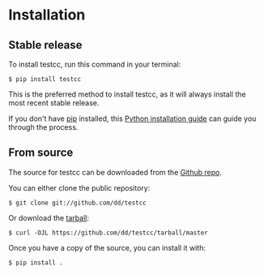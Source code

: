 # Installation

## Stable release

To install testcc, run this command in your
terminal:

``` console
$ pip install testcc
```

This is the preferred method to install testcc, as it will always install the most recent stable release.

If you don't have [pip][] installed, this [Python installation guide][]
can guide you through the process.

## From source

The source for testcc can be downloaded from
the [Github repo][].

You can either clone the public repository:

``` console
$ git clone git://github.com/dd/testcc
```

Or download the [tarball][]:

``` console
$ curl -OJL https://github.com/dd/testcc/tarball/master
```

Once you have a copy of the source, you can install it with:

``` console
$ pip install .
```

  [pip]: https://pip.pypa.io
  [Python installation guide]: http://docs.python-guide.org/en/latest/starting/installation/
  [Github repo]: https://github.com/%7B%7B%20cookiecutter.github_username%20%7D%7D/%7B%7B%20cookiecutter.project_slug%20%7D%7D
  [tarball]: https://github.com/%7B%7B%20cookiecutter.github_username%20%7D%7D/%7B%7B%20cookiecutter.project_slug%20%7D%7D/tarball/master
